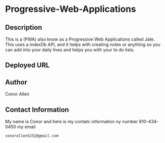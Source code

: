 # Progressive-Web-Applications


## Description

This is a (PWA) also know as a Progressive Web Applications called Jate. This uses a indexDb API, and it helps with creating notes or anything so you can add into your daily lives and helps you with your to do lists.

## Deployed URL

## Author
Conor Allen

## Contact Information
My name is Conor and here is my contatc information
ny number 810-434-0450
my email 
<pre><code>conorallen5252@gmail.com</pre></code>
